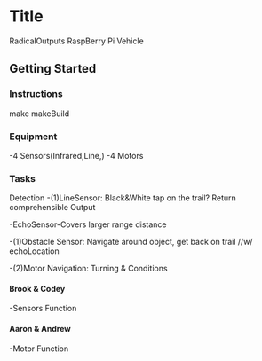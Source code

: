 # Title

RadicalOutputs RaspBerry Pi Vehicle

## Getting Started

### Instructions

make makeBuild

### Equipment

-4 Sensors(Infrared,Line,)
-4 Motors

### Tasks

Detection
-(1)LineSensor: Black&White tap on the trail? Return comprehensible Output

-EchoSensor-Covers larger range distance

-(1)Obstacle Sensor: Navigate around object, get back on trail //w/ echoLocation

-(2)Motor Navigation: Turning & Conditions

#### Brook & Codey

-Sensors Function

#### Aaron & Andrew

-Motor Function
